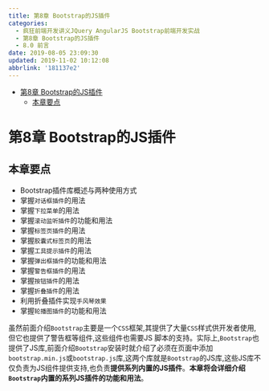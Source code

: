 ```yaml
---
title: 第8章 Bootstrap的JS插件
categories: 
  - 疯狂前端开发讲义JQuery AngularJS Bootstrap前端开发实战
  - 第8章 Bootstrap的JS插件
  - 8.0 前言
date: 2019-08-05 23:09:30
updated: 2019-11-02 10:12:08
abbrlink: '181137e2'
---
```

<div id='my_toc'>

- [第8章 Bootstrap的JS插件](/JavaReadingNotes/181137e2/#第8章-Bootstrap的JS插件)
    - [本章要点](/JavaReadingNotes/181137e2/#本章要点)

</div>
<!--more-->
<script>if (navigator.platform.toLowerCase() == 'win32'){document.getElementById('my_toc').style.display = 'none';}</script>

<!--end-->
<!--SSTStart-->
# 第8章 Bootstrap的JS插件 #
## 本章要点 ##
- Bootstrap插件库概述与两种使用方式
- 掌握`对话框插件`的用法
- 掌握`下拉菜单`的用法
- 掌握`滚动监听插件`的功能和用法
- 掌握`标签页插件`的用法
- 掌握`胶囊式标签页`的用法
- 掌握`工具提示插件`的用法
- 掌握`弹出框插件`的功能和用法
- 掌握`警告框插件`的用法
- 掌握`按钮插件`的用法
- 掌握`折叠插件`的用法
- 利用折叠插件实现`手风琴效果`
- 掌握`轮播图插件`的功能和用法

虽然前面介绍`Bootstrap`主要是一个`CSS`框架,其提供了大量`CSS`样式供开发者使用,但它也提供了警告框等组件,这些组件也需要JS 脚本的支持。实际上,`Bootstrap`也提供了JS库,前面介绍`Bootstrap`安装时就介绍了必须在页面中添加`bootstrap.min.js`或`bootstrap.js`库,这两个库就是`Bootstrap`的JS库,这些JS库不仅负责为JS组件提供支持,也负责**提供系列内置的JS插件**。**本章将会详细介绍`Bootstrap`内置的系列JS插件的功能和用法**。
<!--SSTStop-->

